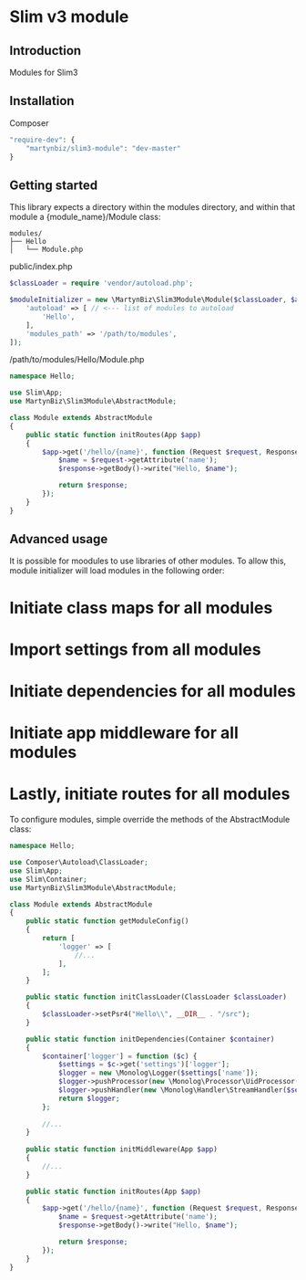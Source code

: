 # Slim v3 module #

## Introduction ##

Modules for Slim3

## Installation ##

Composer

```php
"require-dev": {
    "martynbiz/slim3-module": "dev-master"
}
```

## Getting started ##

This library expects a directory within the modules directory, and within that module a {module_name}/Module class:

```
modules/
├── Hello
│   └── Module.php
```

public/index.php

```php
$classLoader = require 'vendor/autoload.php';

$moduleInitializer = new \MartynBiz\Slim3Module\Module($classLoader, $app, [
    'autoload' => [ // <--- list of modules to autoload
        'Hello',
    ],
    'modules_path' => '/path/to/modules',
]);

```

/path/to/modules/Hello/Module.php

```php
namespace Hello;

use Slim\App;
use MartynBiz\Slim3Module\AbstractModule;

class Module extends AbstractModule
{
    public static function initRoutes(App $app)
    {
        $app->get('/hello/{name}', function (Request $request, Response $response) {
            $name = $request->getAttribute('name');
            $response->getBody()->write("Hello, $name");

            return $response;
        });
    }
}
```

## Advanced usage ##

It is possible for moodules to use libraries of other modules. To allow this, module initializer will load modules in the following order:

# Initiate class maps for all modules
# Import settings from all modules
# Initiate dependencies for all modules
# Initiate app middleware for all modules
# Lastly, initiate routes for all modules

To configure modules, simple override the methods of the AbstractModule class:

```php
namespace Hello;

use Composer\Autoload\ClassLoader;
use Slim\App;
use Slim\Container;
use MartynBiz\Slim3Module\AbstractModule;

class Module extends AbstractModule
{
    public static function getModuleConfig()
    {
        return [
            'logger' => [
                //...
            ],
        ];
    }

    public static function initClassLoader(ClassLoader $classLoader)
    {
        $classLoader->setPsr4("Hello\\", __DIR__ . "/src");
    }

    public static function initDependencies(Container $container)
    {
        $container['logger'] = function ($c) {
            $settings = $c->get('settings')['logger'];
            $logger = new \Monolog\Logger($settings['name']);
            $logger->pushProcessor(new \Monolog\Processor\UidProcessor());
            $logger->pushHandler(new \Monolog\Handler\StreamHandler($settings['path'], \Monolog\Logger::DEBUG));
            return $logger;
        };
        
        //...
    }
    
    public static function initMiddleware(App $app)
    {
        //...
    }

    public static function initRoutes(App $app)
    {
        $app->get('/hello/{name}', function (Request $request, Response $response) {
            $name = $request->getAttribute('name');
            $response->getBody()->write("Hello, $name");

            return $response;
        });
    }
}
```
